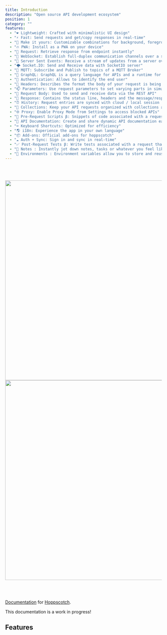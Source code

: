 ```yaml
---
title: Introduction
description: "Open source API development ecosystem"
position: 1
category: ""
features:
  - "❤️ Lightweight: Crafted with minimalistic UI design"
  - "⚡️ Fast: Send requests and get/copy responses in real-time"
  - "🌈 Make it yours: Customizable combinations for background, foreground and accent colors"
  - "🔥 PWA: Install as a PWA on your device"
  - "🚀 Request: Retrieve response from endpoint instantly"
  - "🔌 WebSocket: Establish full-duplex communication channels over a single TCP connection"
  - "📡 Server Sent Events: Receive a stream of updates from a server over a HTTP connection without resorting to polling"
  - "🌩 Socket.IO: Send and Receive data with SocketIO server"
  - "🦟 MQTT: Subscribe and Publish to topics of a MQTT Broker"
  - "🔮 GraphQL: GraphQL is a query language for APIs and a runtime for fulfilling those queries with your existing data"
  - "🔐 Authentication: Allows to identify the end user"
  - "📢 Headers: Describes the format the body of your request is being sent as"
  - "📫 Parameters: Use request parameters to set varying parts in simulated requests"
  - "📃 Request Body: Used to send and receive data via the REST API"
  - "👋 Response: Contains the status line, headers and the message/response body"
  - "⏰ History: Request entries are synced with cloud / local session storage to restore with a single click"
  - "📁 Collections: Keep your API requests organized with collections and folders. Reuse them with a single click"
  - "🌐 Proxy: Enable Proxy Mode from Settings to access blocked APIs"
  - "📜 Pre-Request Scripts β: Snippets of code associated with a request that are executed before the request is sent"
  - "📄 API Documentation: Create and share dynamic API documentation easily, quickly"
  - "⌨️ Keyboard Shortcuts: Optimized for efficiency"
  - "🌎 i18n: Experience the app in your own language"
  - "📦 Add-ons: Official add-ons for hoppscotch"
  - "☁️ Auth + Sync: Sign in and sync in real-time"
  - "✅ Post-Request Tests β: Write tests associated with a request that are executed after the request response"
  - "📝 Notes : Instantly jot down notes, tasks or whatever you feel like as they come to your mind"
  - "🌱 Environments : Environment variables allow you to store and reuse values in your requests and scripts"
---
```


<br/><br/>

<img src="/preview.png" class="light-img" width="1280" height="640" alt=""/>
<img src="/preview-dark.png" class="dark-img" width="1280" height="640" alt=""/>

<br/><br/>

[Documentation]() for [Hoppscotch](https://hoppscotch.io).

<alert type="success">

This documentation is a work in progress!

</alert>

## Features

<list :items="features"></list>

<br/><br/>
